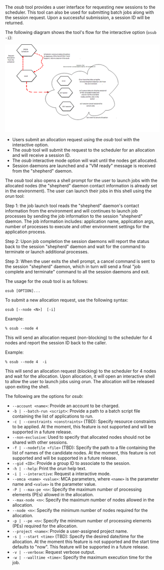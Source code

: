 The _osub_ tool provides a user interface for requesting new sessions to the scheduler. This tool can also be used for submitting batch jobs along with the session request. Upon a successful submission, a session ID will be returned.

The following diagram shows the tool's flow for the interactive option (`osub -i`):

![](3-ORCM-User-Guide/3.1-ORCM-Tools/osub.png)

* Users submit an allocation request using the _osub_ tool with the interactive option.
* The _osub_ tool will submit the request to the scheduler for an allocation and will receive a session ID.
* The _osub_ interactive mode option will wait until the nodes get allocated.
* Session daemons are launched and a "VM ready" message is received from the "shepherd" daemon.

The _osub_ tool also opens a shell prompt for the user to launch jobs with the allocated nodes (the "shepherd" daemon contact information is already set in the environment). The user can launch their jobs in this shell using the _orun_ tool:

Step 1: the job launch tool reads the "shepherd" daemon's contact information from the environment and will continues to launch job processes by sending the job information to the session "shepherd" daemon. The job information includes: application name, application args, number of processes to execute and other environment settings for the application process. 
 
Step 2: Upon job completion the session daemons will report the status back to the session "shepherd" daemon and wait for the command to terminate or launch additional processes. 

Step 3: When the user exits the shell prompt, a cancel command is sent to the session "shepherd" daemon, which in turn will send a final "job complete and terminate" command to all the session daemons and exit.

The usage for the _osub_ tool is as follows:
```
osub [OPTION]...
```

To submit a new allocation request, use the following syntax:
```
osub [--node <N>]  [-i]
```

Example:
```
% osub --node 4
```
This will send an allocation request (non-blocking) to the scheduler for 4 nodes and report the session ID back to the caller.

Example:
```
% osub --node 4  -i
```
This will send an allocation request (blocking) to the scheduler for 4 nodes and wait for the allocation.  Upon allocation, it will open an interactive shell to allow the user to launch jobs using _orun_. The allocation will be released upon exiting the shell.

The following are the options for _osub_:

* `--account <name>`: Provide an account to be charged.
* `-b | --batch-run <script>`: Provide a path to a batch script file containing the list of applications to run.
* `-c | --constraints <constraints>` (TBD): Specify resource constraints to be applied.  At the moment, this feature is not supported and will be supported in a future release.
* `--non-exclusive`: Used to specify that allocated nodes should not be shared with other sessions.
* `-f | --nodefile <file>` (TBD): Specify the path to a file containing the list of names of the candidate nodes.  At the moment, this feature is not supported and will be supported in a future release.
* `--gid <ID>`: Provide a group ID to associate to the session.
* `-h | --help`: Print the _orun_ help text.
* `-i | --interactive`: Request a interactive mode.
* `--omca <name> <value>`:  MCA parameters, where `<name>` is the parameter name and `<value>` is the parameter value.
* `-P | --max-pe <n>`: Specify the maximum number of processing elements (PEs) allowed in the allocation.
* `--max-node <n>`: Specify the maximum number of nodes allowed in the allocation.
* `--node <n>`: Specify the minimum number of nodes required for the allocation.
* `-p | --pe <n>`: Specify the minimum number of processing elements (PEs) required for the allocation.
* `--project <name>`: Provide a user-assigned project name.
* `-s | --start <time>` (TBD): Specify the desired date/time for the allocation.  At the moment this feature is not supported and the start time defaults to "now".  This feature will be supported in a future release.
* `-v | --verbose`: Request verbose output.
* `-w | --walltime <time>`: Specify the maximum execution time for the job.
